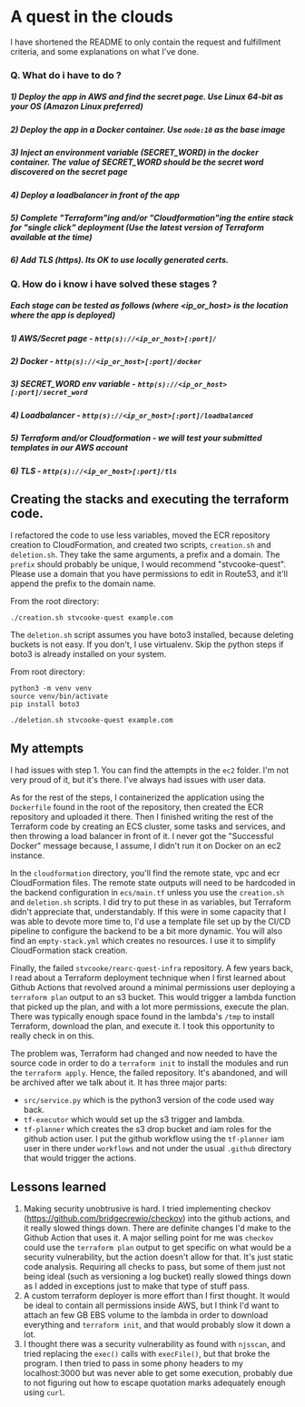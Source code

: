 # A quest in the clouds

I have shortened the README to only contain the request and fulfillment criteria, and some explanations on what I've done.

### Q. What do i have to do ?
#####   1) Deploy the app in AWS and find the secret page. Use Linux 64-bit as your OS (Amazon Linux preferred)
#####   2) Deploy the app in a Docker container. Use `node:10` as the base image
#####   3) Inject an environment variable (SECRET_WORD) in the docker container. The value of SECRET_WORD should be the secret word discovered on the secret page
#####   4) Deploy a loadbalancer in front of the app
#####   5) Complete "Terraform"ing and/or "Cloudformation"ing the entire stack for "single click" deployment (Use the latest version of Terraform available at the time)
#####   6) Add TLS (https). Its OK to use locally generated certs.

### Q. How do i know i have solved these stages ?
#####  Each stage can be tested as follows (where <ip_or_host> is the location where the app is deployed)
#####   1) AWS/Secret page - `http(s)://<ip_or_host>[:port]/`
#####   2) Docker - `http(s)://<ip_or_host>[:port]/docker`
#####   3) SECRET_WORD env variable - `http(s)://<ip_or_host>[:port]/secret_word`
#####   4) Loadbalancer - `http(s)://<ip_or_host>[:port]/loadbalanced`
#####   5) Terraform and/or Cloudformation - we will test your submitted templates in our AWS account
#####   6) TLS - `http(s)://<ip_or_host>[:port]/tls`

## Creating the stacks and executing the terraform code.
I refactored the code to use less variables, moved the ECR repository creation to CloudFormation, and created two scripts, `creation.sh` and `deletion.sh`. They take the same arguments, a prefix and a domain. The `prefix` should probably be unique, I would recommend "stvcooke-quest". Please use a domain that you have permissions to edit in Route53, and it'll append the prefix to the domain name.

From the root directory:
```
./creation.sh stvcooke-quest example.com
```

The `deletion.sh` script assumes you have boto3 installed, because deleting buckets is not easy. If you don't, I use virtualenv. Skip the python steps if boto3 is already installed on your system.

From root directory:
```
python3 -m venv venv
source venv/bin/activate
pip install boto3

./deletion.sh stvcooke-quest example.com
```

## My attempts
I had issues with step 1. You can find the attempts in the `ec2` folder. I'm not very proud of it, but it's there. I've always had issues with user data.

As for the rest of the steps, I containerized the application using the `Dockerfile` found in the root of the repository, then created the ECR repository and uploaded it there. Then I finished writing the rest of the Terraform code by creating an ECS cluster, some tasks and services, and then throwing a load balancer in front of it. I never got the "Successful Docker" message because, I assume, I didn't run it on Docker on an ec2 instance.

In the `cloudformation` directory, you'll find the remote state, vpc and ecr CloudFormation files. The remote state outputs will need to be hardcoded in the backend configuration in `ecs/main.tf` unless you use the `creation.sh` and `deletion.sh` scripts. I did try to put these in as variables, but Terraform didn't appreciate that, understandably. If this were in some capacity that I was able to devote more time to, I'd use a template file set up by the CI/CD pipeline to configure the backend to be a bit more dynamic. You will also find an `empty-stack.yml` which creates no resources. I use it to simplify CloudFormation stack creation.

Finally, the failed `stvcooke/rearc-quest-infra` repository. A few years back, I read about a Terraform deployment technique when I first learned about Github Actions that revolved around a minimal permissions user deploying a `terraform plan` output to an s3 bucket. This would trigger a lambda function that picked up the plan, and with a lot more permissions, execute the plan. There was typically enough space found in the lambda's `/tmp` to install Terraform, download the plan, and execute it. I took this opportunity to really check in on this.

The problem was, Terraform had changed and now needed to have the source code in order to do a `terraform init` to install the modules and run the `terraform apply`. Hence, the failed repository. It's abandoned, and will be archived after we talk about it. It has three major parts:
- `src/service.py` which is the python3 version of the code used way back.
- `tf-executor` which would set up the s3 trigger and lambda.
- `tf-planner` which creates the s3 drop bucket and iam roles for the github action user.
I put the github workflow using the `tf-planner` iam user in there under `workflows` and not under the usual `.github` directory that would trigger the actions.

## Lessons learned
1. Making security unobtrusive is hard. I tried implementing checkov (https://github.com/bridgecrewio/checkov) into the github actions, and it really slowed things down. There are definite changes I'd make to the Github Action that uses it. A major selling point for me was `checkov` could use the `terraform plan` output to get specific on what would be a security vulnerability, but the action doesn't allow for that. It's just static code analysis. Requiring all checks to pass, but some of them just not being ideal (such as versioning a log bucket) really slowed things down as I added in exceptions just to make that type of stuff pass.
1. A custom terraform deployer is more effort than I first thought. It would be ideal to contain all permissions inside AWS, but I think I'd want to attach an few GB EBS volume to the lambda in order to download everything and `terraform init`, and that would probably slow it down a lot.
1. I thought there was a security vulnerability as found with `njsscan`, and tried replacing the `exec()` calls with `execFile()`, but that broke the program. I then tried to pass in some phony headers to my localhost:3000 but was never able to get some execution, probably due to not figuring out how to escape quotation marks adequately enough using `curl`.
